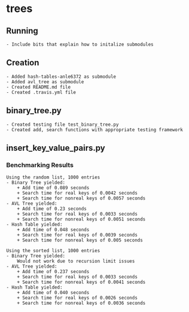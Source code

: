 # trees

## Running
    - Include bits that explain how to initalize submodules

## Creation
    - Added hash-tables-anle6372 as submodule
    - Added avl_tree as submodule
    - Created README.md file
    - Created .travis.yml file

## binary_tree.py
    - Created testing file test_binary_tree.py
    - Created add, search functions with appropriate testing framework

## insert_key_value_pairs.py

### Benchmarking Results
    Using the random list, 1000 entries
    - Binary Tree yielded:
        + Add time of 0.089 seconds
        + Search time for real keys of 0.0042 seconds
        + Search time for nonreal keys of 0.0057 seconds
    - AVL Tree yielded:
        + Add time of 0.23 seconds
        + Search time for real keys of 0.0033 seconds
        + Search time for nonreal keys of 0.0051 seconds
    - Hash Table yielded:
        + Add time of 0.048 seconds
        + Search time for real keys of 0.0039 seconds
        + Search time for nonreal keys of 0.005 seconds
        
    Using the sorted list, 1000 entries
    - Binary Tree yielded:
        Would not work due to recursion limit issues
    - AVL Tree yielded:
        + Add time of 0.237 seconds
        + Search time for real keys of 0.0033 seconds
        + Search time for nonreal keys of 0.0041 seconds
    - Hash Table yielded:
        + Add time of 0.040 seconds
        + Search time for real keys of 0.0026 seconds
        + Search time for nonreal keys of 0.0036 seconds